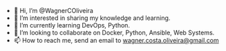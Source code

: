 - 👋 Hi, I’m @WagnerCOliveira
- 👀 I’m interested in sharing my knowledge and learning.
- 🌱 I’m currently learning DevOps, Python.
- 💞️ I’m looking to collaborate on Docker, Python, Ansible, Web Systems.
- 📫 How to reach me, send an email to wagner.costa.oliveira@gmail.com

<!---
WagnerCOliveira/WagnerCOliveira is a ✨ special ✨ repository because its `README.md` (this file) appears on your GitHub profile.
You can click the Preview link to take a look at your changes.
--->
